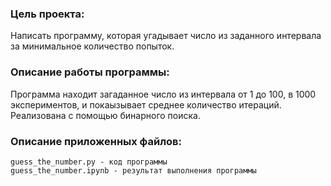 ###  Цель проекта: 
Написать программу, которая угадывает число из заданного интервала за минимальное количество попыток.

###  Описание работы программы:
Программа находит загаданное число из интервала от 1 до 100, в 1000 экспериментов, и покаызывает среднее количество итераций. Реализована с помощью бинарного поиска.
 
### Описание приложенных файлов:
    guess_the_number.py - код программы
    guess_the_number.ipynb - результат выполнения программы
